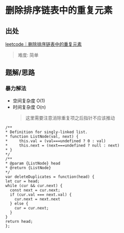 # 删除排序链表中的重复元素

## 出处

[leetcode｜删除排序链表中的重复元素](https://leetcode-cn.com/problems/remove-duplicates-from-sorted-list/)

> 难度: 简单

## 题解/思路

### 暴力解法

- 空间复杂度 O(1)
- 时间复杂度 O(n)
  > 这里需要注意消除重复项之后指针不应该推动

```
/**
* Definition for singly-linked list.
* function ListNode(val, next) {
*     this.val = (val===undefined ? 0 : val)
*     this.next = (next===undefined ? null : next)
* }
*/
/**
* @param {ListNode} head
* @return {ListNode}
*/
var deleteDuplicates = function(head) {
let cur = head;
while (cur && cur.next) {
  const next = cur.next;
  if (cur.val === next.val) {
    cur.next = next.next
  } else {
    cur = cur.next;
  }
}
return head;
};
```
